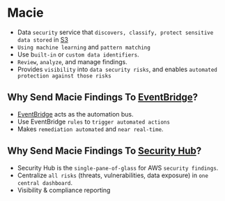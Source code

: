 # Macie
* Data `security` service that `discovers, classify, protect sensitive data stored` in [S3](../Storage/S3.md)
* `Using machine learning` and `pattern matching`
* Use b`uilt-in` or `custom data identifiers`.
* `Review`, `analyze`, and manage findings.
* Provides `visibility` into `data security risks`, and enables `automated protection against those risks`

## Why Send Macie Findings To [EventBridge]()?
* [EventBridge]() acts as the automation bus.
* Use EventBridge `rules` to `trigger automated actions`
* Makes `remediation automated` and `near real-time`.

## Why Send Macie Findings To [Security Hub]()?
* Security Hub is the `single-pane-of-glass` for AWS `security findings`.
* Centralize `all risks` (threats, vulnerabilities, data exposure) in `one central dashboard`.
* Visibility & compliance reporting
